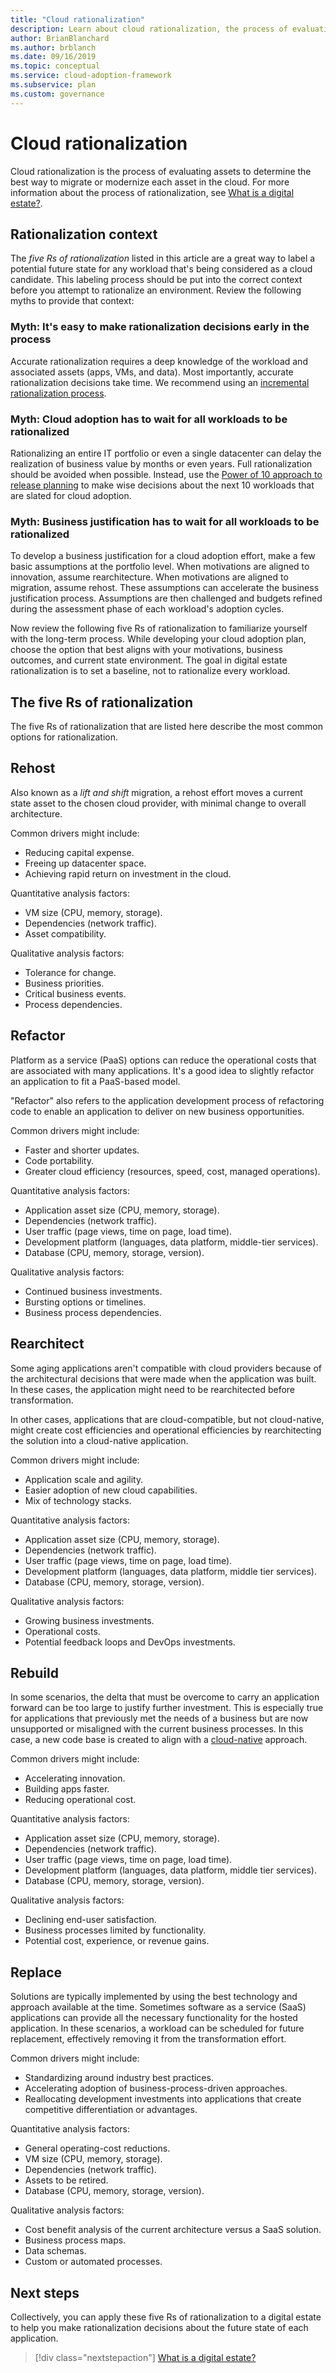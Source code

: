 ```yaml
---
title: "Cloud rationalization"
description: Learn about cloud rationalization, the process of evaluating assets to determine the best way to migrate or modernize each asset in the cloud.
author: BrianBlanchard
ms.author: brblanch
ms.date: 09/16/2019
ms.topic: conceptual
ms.service: cloud-adoption-framework
ms.subservice: plan
ms.custom: governance
---
```


# Cloud rationalization

Cloud rationalization is the process of evaluating assets to determine the best way to migrate or modernize each asset in the cloud. For more information about the process of rationalization, see [What is a digital estate?](./index.md).

## Rationalization context

The _five Rs of rationalization_ listed in this article are a great way to label a potential future state for any workload that's being considered as a cloud candidate. This labeling process should be put into the correct context before you attempt to rationalize an environment. Review the following myths to provide that context:

### Myth: It's easy to make rationalization decisions early in the process

 Accurate rationalization requires a deep knowledge of the workload and associated assets (apps, VMs, and data). Most importantly, accurate rationalization decisions take time. We recommend using an [incremental rationalization process](./rationalize.md#incremental-rationalization).

### Myth: Cloud adoption has to wait for all workloads to be rationalized

Rationalizing an entire IT portfolio or even a single datacenter can delay the realization of business value by months or even years. Full rationalization should be avoided when possible. Instead, use the [Power of 10 approach to release planning](./rationalize.md#release-planning) to make wise decisions about the next 10 workloads that are slated for cloud adoption.

### Myth: Business justification has to wait for all workloads to be rationalized

To develop a business justification for a cloud adoption effort, make a few basic assumptions at the portfolio level. When motivations are aligned to innovation, assume rearchitecture. When motivations are aligned to migration, assume rehost. These assumptions can accelerate the business justification process. Assumptions are then challenged and budgets refined during the assessment phase of each workload's adoption cycles.

Now review the following five Rs of rationalization to familiarize yourself with the long-term process. While developing your cloud adoption plan, choose the option that best aligns with your motivations, business outcomes, and current state environment. The goal in digital estate rationalization is to set a baseline, not to rationalize every workload.

## The five Rs of rationalization

The five Rs of rationalization that are listed here describe the most common options for rationalization.

## Rehost

Also known as a _lift and shift_ migration, a rehost effort moves a current state asset to the chosen cloud provider, with minimal change to overall architecture.

Common drivers might include:

- Reducing capital expense.
- Freeing up datacenter space.
- Achieving rapid return on investment in the cloud.

Quantitative analysis factors:

- VM size (CPU, memory, storage).
- Dependencies (network traffic).
- Asset compatibility.

Qualitative analysis factors:

- Tolerance for change.
- Business priorities.
- Critical business events.
- Process dependencies.

## Refactor

Platform as a service (PaaS) options can reduce the operational costs that are associated with many applications. It's a good idea to slightly refactor an application to fit a PaaS-based model.

"Refactor" also refers to the application development process of refactoring code to enable an application to deliver on new business opportunities.

Common drivers might include:

- Faster and shorter updates.
- Code portability.
- Greater cloud efficiency (resources, speed, cost, managed operations).

Quantitative analysis factors:

- Application asset size (CPU, memory, storage).
- Dependencies (network traffic).
- User traffic (page views, time on page, load time).
- Development platform (languages, data platform, middle-tier services).
- Database (CPU, memory, storage, version).

Qualitative analysis factors:

- Continued business investments.
- Bursting options or timelines.
- Business process dependencies.

## Rearchitect

Some aging applications aren't compatible with cloud providers because of the architectural decisions that were made when the application was built. In these cases, the application might need to be rearchitected before transformation.

In other cases, applications that are cloud-compatible, but not cloud-native, might create cost efficiencies and operational efficiencies by rearchitecting the solution into a cloud-native application.

Common drivers might include:

- Application scale and agility.
- Easier adoption of new cloud capabilities.
- Mix of technology stacks.

Quantitative analysis factors:

- Application asset size (CPU, memory, storage).
- Dependencies (network traffic).
- User traffic (page views, time on page, load time).
- Development platform (languages, data platform, middle tier services).
- Database (CPU, memory, storage, version).

Qualitative analysis factors:

- Growing business investments.
- Operational costs.
- Potential feedback loops and DevOps investments.

## Rebuild

In some scenarios, the delta that must be overcome to carry an application forward can be too large to justify further investment. This is especially true for applications that previously met the needs of a business but are now unsupported or misaligned with the current business processes. In this case, a new code base is created to align with a [cloud-native](https://azure.microsoft.com/overview/cloudnative) approach.

Common drivers might include:

- Accelerating innovation.
- Building apps faster.
- Reducing operational cost.

Quantitative analysis factors:

- Application asset size (CPU, memory, storage).
- Dependencies (network traffic).
- User traffic (page views, time on page, load time).
- Development platform (languages, data platform, middle tier services).
- Database (CPU, memory, storage, version).

Qualitative analysis factors:

- Declining end-user satisfaction.
- Business processes limited by functionality.
- Potential cost, experience, or revenue gains.

## Replace

Solutions are typically implemented by using the best technology and approach available at the time. Sometimes software as a service (SaaS) applications can provide all the necessary functionality for the hosted application. In these scenarios, a workload can be scheduled for future replacement, effectively removing it from the transformation effort.

Common drivers might include:

- Standardizing around industry best practices.
- Accelerating adoption of business-process-driven approaches.
- Reallocating development investments into applications that create competitive differentiation or advantages.

Quantitative analysis factors:

- General operating-cost reductions.
- VM size (CPU, memory, storage).
- Dependencies (network traffic).
- Assets to be retired.
- Database (CPU, memory, storage, version).

Qualitative analysis factors:

- Cost benefit analysis of the current architecture versus a SaaS solution.
- Business process maps.
- Data schemas.
- Custom or automated processes.

## Next steps

Collectively, you can apply these five Rs of rationalization to a digital estate to help you make rationalization decisions about the future state of each application.

> [!div class="nextstepaction"]
> [What is a digital estate?](./index.md)
